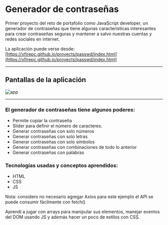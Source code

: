 # Generador de contraseñas

Primer proyecto del reto de portafolio como JavaScript developer, un generador de contraseñas que tiene algunas características interesantes para crear contraseñas seguras y mantener a salvo nuestras cuentas y redes sociales en internet.

La aplicación puede verse desde: [https://xfirepc.github.io/proyects/passwd/index.html](https://xfirepc.github.io/proyects/passwd/index.html)

---------
## Pantallas de la aplicación
![app](https://i.ibb.co/Qftm7Bb/download.png)

---------

### El generador de contraseñas tiene algunos poderes:

- Permite copiar la contraseña
- Slider para definir el número de caracteres.
- Generar contraseñas con solo números
- Generar contraseñas con solo letras
- Generar contraseñas con solo símbolos
- Generar contraseñas con combinaciones de todo lo anterior
- Generar contraseñas con palabras


### Tecnologías usadas y conceptos aprendidos:

- HTML
- CSS
- JS

 Nota: considero no necesario agregar Axios para este ejemplo el API se puede consumir fácilmente con fetch()

Aprendí a jugar con arrays para manipular sus elementos, manejar eventos del DOM usando JS y además hacer un poco de estilos con CSS.